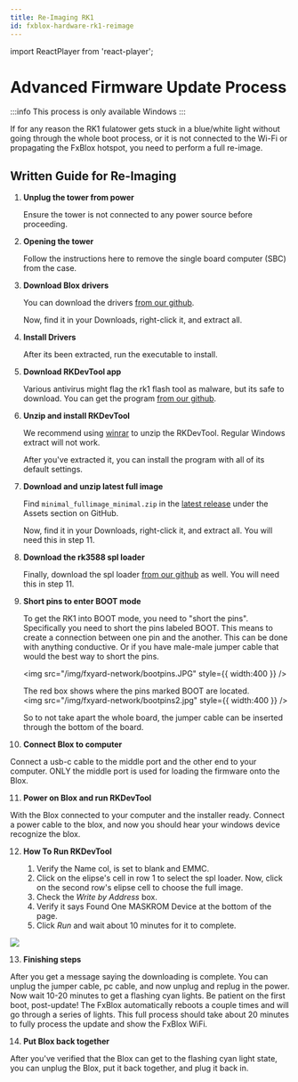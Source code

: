 ```yaml
---
title: Re-Imaging RK1
id: fxblox-hardware-rk1-reimage
---
```

import ReactPlayer from 'react-player';

# Advanced Firmware Update Process

:::info This process is only available Windows
:::

If for any reason the RK1 fulatower gets stuck in a blue/white light without going through the whole boot process, or it is not connected to the Wi-Fi or propagating the FxBlox hotspot, you need to perform a full re-image.

## Written Guide for Re-Imaging

1. **Unplug the tower from power**

   Ensure the tower is not connected to any power source before proceeding.

2. **Opening the tower**

   Follow the instructions here to remove the single board computer (SBC) from the case.

<center>
   <ReactPlayer controls url="https://youtu.be/feBov6U_kJs&t=246s" />
</center>

3. **Download Blox drivers**

   You can download the drivers [from our github](../../../rk1-installs/DriverAssitant_v5.1.1.zip).

   Now, find it in your Downloads, right-click it, and extract all.

4. **Install Drivers**

   After its been extracted, run the executable to install.

5. **Download RKDevTool app**

   Various antivirus might flag the rk1 flash tool as malware, but its safe to download. You can get the program [from our github](../../../rk1-installs/RKDevTool_Release_v2.96.rar).

6. **Unzip and install RKDevTool**

   We recommend using [winrar](https://www.win-rar.com/download.html?&L=0) to unzip the RKDevTool. Regular Windows extract will not work.

   After you've extracted it, you can install the program with all of its default settings.

7. **Download and unzip latest full image**

   Find `minimal_fullimage_minimal.zip` in the [latest release](https://github.com/functionland/rk1-image/releases/latest) under the Assets section on GitHub.

   Now, find it in your Downloads, right-click it, and extract all. You will need this in step 11.

8. **Download the rk3588 spl loader**

   Finally, download the spl loader [from our github](../../../rk1-installs/rk3588_spl_loader_v1.08.111.bin) as well. You will need this in step 11.

9. **Short pins to enter BOOT mode**

   To get the RK1 into BOOT mode, you need to "short the pins". Specifically you need to short the pins labeled BOOT. This means to create a connection between one pin and the another. This can be done with anything conductive. Or if you have male-male jumper cable that would the best way to short the pins.

   <img src="/img/fxyard-network/bootpins.JPG" style={{ width:400 }} />
   
   The red box shows where the pins marked BOOT are located.
   <br/>
   <img src="/img/fxyard-network/bootpins2.jpg" style={{ width:400 }} />

   So to not take apart the whole board, the jumper cable can be inserted through the bottom of the board.
10. **Connect Blox to computer**

   Connect a usb-c cable to the middle port and the other end to your computer. ONLY the middle port is used for loading the firmware onto the Blox.

11. **Power on Blox and run RKDevTool**

   With the Blox connected to your computer and the installer ready. Connect a power cable to the blox, and now you should hear your windows device recognize the blox.

12. **How To Run RKDevTool**

      1. Verify the Name col, is set to blank and EMMC.
      2. Click on the elipse's cell in row 1 to select the spl loader. Now, click on the second row's elipse cell to choose the full image.
      3. Check the _Write by Address_ box.
      4. Verify it says Found One MASKROM Device at the bottom of the page.
      5. Click *Run* and wait about 10 minutes for it to complete.

   <img src="/img/fxyard-network/rkdev_ss.png"/>

13. **Finishing steps**

   After you get a message saying the downloading is complete. You can unplug the jumper cable, pc cable, and now unplug and replug in the power. Now wait 10-20 minutes to get a flashing cyan lights. Be patient on the first boot, post-update! The FxBlox automatically reboots a couple times and will go through a series of lights. This full process should take about 20 minutes to fully process the update and show the FxBlox WiFi.

14. **Put Blox back together**

   After you've verified that the Blox can get to the flashing cyan light state, you can unplug the Blox, put it back together, and plug it back in.